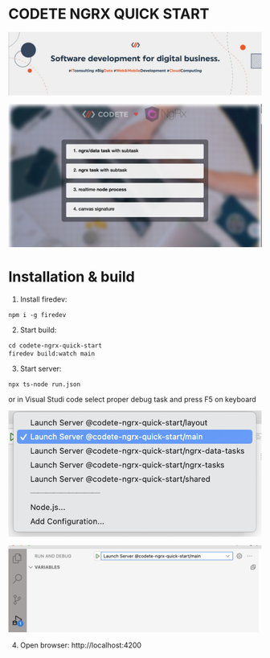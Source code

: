 # CODETE NGRX QUICK START

<p style="text-align: center;"><img src="./_images/baner.jpeg" ></p>

<p style="text-align: center;"><img src="./_images/screen.png" ></p>

# Installation & build

1. Install firedev:
```
npm i -g firedev
```

2. Start build:
```
cd codete-ngrx-quick-start
firedev build:watch main
```

3. Start server:
```
npx ts-node run.json
```
or in Visual Studi code select proper debug task and press F5 on keyboard

![](proper-debug.png)

![](vscode-debug.png)

4. Open browser: http://localhost:4200

